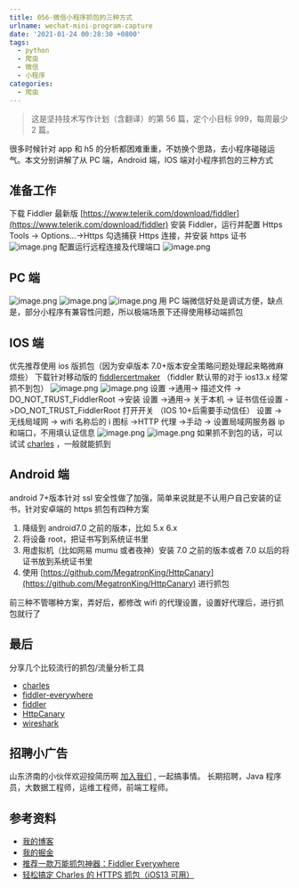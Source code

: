```yaml
---
title: 056-微信小程序抓包的三种方式
urlname: wechat-mini-program-capture
date: '2021-01-24 00:28:30 +0800'
tags:
  - python
  - 爬虫
  - 微信
  - 小程序
categories:
  - 爬虫
---
```


> 这是坚持技术写作计划（含翻译）的第 56 篇，定个小目标 999，每周最少 2 篇。

很多时候针对 app 和 h5 的分析都困难重重，不妨换个思路，去小程序碰碰运气。本文分别讲解了从 PC 端，Android 端，IOS 端对小程序抓包的三种方式

<!-- more -->

## 准备工作

下载 Fiddler 最新版 [https://www.telerik.com/download/fiddler](https://www.telerik.com/download/fiddler)
安装 Fiddler，运行并配置 Https
Tools -> Options...->Https 勾选捕获 Https 连接，并安装 https 证书
![image.png](https://cdn.nlark.com/yuque/0/2021/png/226273/1611407168642-844c8526-f750-4c94-92df-5f519d3ae052.png#align=left&display=inline&height=491&margin=%5Bobject%20Object%5D&name=image.png&originHeight=491&originWidth=1089&size=84917&status=done&style=none&width=1089)
配置运行远程连接及代理端口
![image.png](https://cdn.nlark.com/yuque/0/2021/png/226273/1611407326837-72f432c8-d8b7-46b7-a1b1-1f9dbef14560.png#align=left&display=inline&height=368&margin=%5Bobject%20Object%5D&name=image.png&originHeight=368&originWidth=542&size=26220&status=done&style=none&width=542)

## PC 端

![image.png](https://cdn.nlark.com/yuque/0/2021/png/226273/1611402955638-1346027e-1e74-45fa-a66b-0c523fea8c51.png#align=left&display=inline&height=409&margin=%5Bobject%20Object%5D&name=image.png&originHeight=409&originWidth=561&size=38001&status=done&style=none&width=561)
![image.png](https://cdn.nlark.com/yuque/0/2021/png/226273/1611403675533-f7c2ec50-4f08-42d8-b016-195a46a58a57.png#align=left&display=inline&height=933&margin=%5Bobject%20Object%5D&name=image.png&originHeight=933&originWidth=889&size=428635&status=done&style=none&width=889)
![image.png](https://cdn.nlark.com/yuque/0/2021/png/226273/1611406921161-93352001-fbaf-400f-9331-acacca1321f4.png#align=left&display=inline&height=902&margin=%5Bobject%20Object%5D&name=image.png&originHeight=902&originWidth=1557&size=88409&status=done&style=none&width=1557)
用 PC 端微信好处是调试方便，缺点是，部分小程序有兼容性问题，所以极端场景下还得使用移动端抓包

## IOS 端

优先推荐使用 ios 版抓包（因为安卓版本 7.0+版本安全策略问题处理起来略微麻烦些）
下载针对移动版的 [fiddlercertmaker](https://telerik-fiddler.s3.amazonaws.com/fiddler/addons/fiddlercertmaker.exe) （fiddler 默认带的对于 ios13.x 经常抓不到包）
![image.png](https://cdn.nlark.com/yuque/0/2021/png/226273/1611416432887-32ab028d-5076-4e83-921b-2b772debf1aa.png#align=left&display=inline&height=378&margin=%5Bobject%20Object%5D&name=image.png&originHeight=378&originWidth=1271&size=63931&status=done&style=none&width=1271)
![image.png](https://cdn.nlark.com/yuque/0/2021/png/226273/1611416524191-36f854d0-835a-4a8a-9f2d-3ffcb2bbb13e.png#align=left&display=inline&height=883&margin=%5Bobject%20Object%5D&name=image.png&originHeight=883&originWidth=497&size=121227&status=done&style=none&width=497)
设置 ->通用-> 描述文件 -> DO_NOT_TRUST_FiddlerRoot ->安装
设置 ->通用-> 关于本机 -> 证书信任设置 ->DO_NOT_TRUST_FiddlerRoot 打开开关 （IOS 10+后需要手动信任）
设置 -> 无线局域网 -> wifi 名称后的 i 图标 ->HTTP 代理 ->手动 -> 设置局域网服务器 ip 和端口，不用填认证信息
![image.png](https://cdn.nlark.com/yuque/0/2021/png/226273/1611416925605-4a40a4c6-3eca-439f-9d5e-e90cdf2ffa98.png#align=left&display=inline&height=887&margin=%5Bobject%20Object%5D&name=image.png&originHeight=887&originWidth=995&size=147989&status=done&style=none&width=995)
![image.png](https://cdn.nlark.com/yuque/0/2021/png/226273/1611417096794-07446aaa-2870-4e7a-8abd-5308574536bf.png#align=left&display=inline&height=697&margin=%5Bobject%20Object%5D&name=image.png&originHeight=697&originWidth=1261&size=387185&status=done&style=none&width=1261)
如果抓不到包的话，可以试试 [charles](https://www.charlesproxy.com/) ，一般就能抓到

## Android 端

android 7+版本针对 ssl 安全性做了加强，简单来说就是不认用户自己安装的证书，针对安卓端的 https 抓包有四种方案

1. 降级到 android7.0 之前的版本，比如 5.x 6.x
1. 将设备 root，把证书写到系统证书里
1. 用虚拟机（比如网易 mumu 或者夜神）安装 7.0 之前的版本或者 7.0 以后的将证书放到系统证书里
1. 使用 [https://github.com/MegatronKing/HttpCanary](https://github.com/MegatronKing/HttpCanary) 进行抓包

前三种不管哪种方案，弄好后，都修改 wifi 的代理设置，设置好代理后，进行抓包就行了

## 最后

分享几个比较流行的抓包/流量分析工具

- [charles](https://www.charlesproxy.com/)
- [fiddler-everywhere](https://www.telerik.com/download/fiddler-everywhere)
- [fiddler](https://www.telerik.com/download/fiddler)
- [HttpCanary](https://github.com/MegatronKing/HttpCanary)
- [wireshark](https://www.wireshark.org/)

## 招聘小广告

山东济南的小伙伴欢迎投简历啊 [加入我们](https://www.zhipin.com/job_detail/20db89ac1adece6d3nZ-2tu1E1Q~.html?ka=search_list_jname_2_blank&lid=ak5J7ypLUb7.search.2) , 一起搞事情。
长期招聘，Java 程序员，大数据工程师，运维工程师，前端工程师。

## 参考资料

- [我的博客](https://anjia0532.github.io/2021/01/24/wechat-mini-program-capture/)
- [我的掘金](https://juejin.cn/post/6920993581758939150/)
- [推荐一款万能抓包神器：Fiddler Everywhere](https://www.cnblogs.com/jinjiangongzuoshi/p/13577025.html)
- [轻松搞定 Charles 的 HTTPS 抓包（iOS13 可用）](https://blog.csdn.net/y277an/article/details/103573163)
